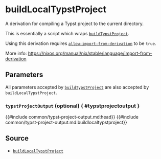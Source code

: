 # buildLocalTypstProject

A derivation for compiling a Typst project to the current directory.

This is essentially a script which wraps
[`buildTypstProject`](build-typst-project.md).

<div class="warning">

Using this derivation requires
<a href="https://nixos.org/manual/nix/stable/command-ref/conf-file#conf-allow-import-from-derivation">
<code>allow-import-from-derivation</code></a>
to be <code>true</code>.

More info:
<a href="https://nixos.org/manual/nix/stable/language/import-from-derivation">
https://nixos.org/manual/nix/stable/language/import-from-derivation
</a>

</div>

## Parameters

All parameters accepted by
[`buildTypstProject`](build-typst-project.md#parameters) are also accepted by
`buildLocalTypstProject`.

### `typstProjectOutput` (optional) { #typstprojectoutput }

{{#include common/typst-project-output.md:head}}
{{#include common/typst-project-output.md:buildlocaltypstproject}}

## Source

- [`buildLocalTypstProject`](https://github.com/loqusion/typst.nix/blob/main/lib/buildLocalTypstProject.nix)
